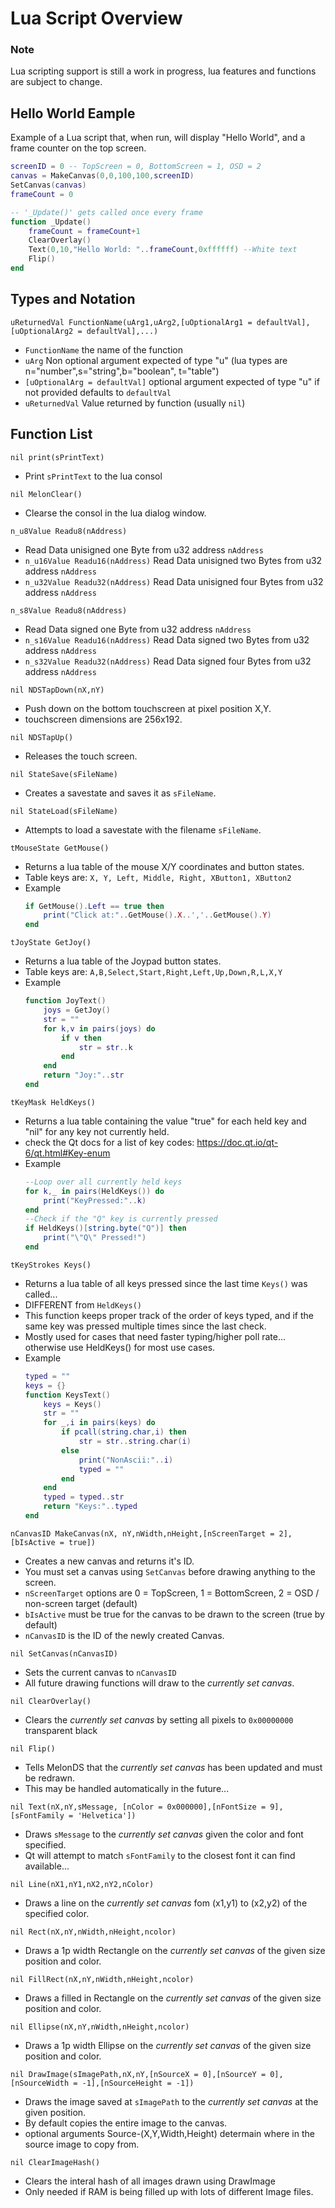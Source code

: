# Lua Script Overview
### Note
Lua scripting support is still a work in progress, lua features and functions are subject to change.

## Hello World Eample
Example of a Lua script that, when run, will display "Hello World", and a frame counter on the top screen.

```Lua
screenID = 0 -- TopScreen = 0, BottomScreen = 1, OSD = 2
canvas = MakeCanvas(0,0,100,100,screenID) 
SetCanvas(canvas)
frameCount = 0

-- '_Update()' gets called once every frame
function _Update()
    frameCount = frameCount+1
    ClearOverlay()
    Text(0,10,"Hello World: "..frameCount,0xffffff) --White text
    Flip()
end
```

## Types and Notation

`uReturnedVal FunctionName(uArg1,uArg2,[uOptionalArg1 = defaultVal],[uOptionalArg2 = defaultVal],...)` 
- `FunctionName` the name of the function
- `uArg` Non optional argument expected of type "u" (lua types are n="number",s="string",b="boolean", t="table")
- `[uOptionalArg = defaultVal]` optional argument expected of type "u" if not provided defaults to `defaultVal`
- `uReturnedVal` Value returned by function (usually `nil`)

## Function List

`nil print(sPrintText)`
- Print `sPrintText` to the lua consol

`nil MelonClear()`
- Clearse the consol in the lua dialog window.

`n_u8Value Readu8(nAddress)`
- Read Data unisigned one Byte from u32 address `nAddress`
- `n_u16Value Readu16(nAddress)` Read Data unisigned two Bytes from u32 address `nAddress`
- `n_u32Value Readu32(nAddress)` Read Data unisigned four Bytes from u32 address `nAddress`

`n_s8Value Readu8(nAddress)`
- Read Data signed one Byte from u32 address `nAddress`
- `n_s16Value Readu16(nAddress)` Read Data signed two Bytes from u32 address `nAddress`
- `n_s32Value Readu32(nAddress)` Read Data signed four Bytes from u32 address `nAddress`

`nil NDSTapDown(nX,nY)`
- Push down on the bottom touchscreen at pixel position X,Y.
- touchscreen dimensions are 256x192.

`nil NDSTapUp()`
- Releases the touch screen.

`nil StateSave(sFileName)`
- Creates a savestate and saves it as `sFileName`.

`nil StateLoad(sFileName)`
- Attempts to load a savestate with the filename `sFileName`.

`tMouseState GetMouse()`
- Returns a lua table of the mouse X/Y coordinates and button states. 
- Table keys are: `X, Y, Left, Middle, Right, XButton1, XButton2`
- Example
    ```Lua
    if GetMouse().Left == true then 
        print("Click at:"..GetMouse().X..','..GetMouse().Y)
    end
    ```

`tJoyState GetJoy()`
- Returns a lua table of the Joypad button states.
- Table keys are: `A,B,Select,Start,Right,Left,Up,Down,R,L,X,Y`
- Example
    ```Lua 
    function JoyText()
        joys = GetJoy()
        str = ""
        for k,v in pairs(joys) do
            if v then
                str = str..k
            end
        end
        return "Joy:"..str
    end
    ```

`tKeyMask HeldKeys()`
- Returns a lua table containing the value "true" for each held key and "nil" for any key not currently held. 
- check the Qt docs for a list of key codes: https://doc.qt.io/qt-6/qt.html#Key-enum
- Example
    ```Lua
    --Loop over all currently held keys
    for k,_ in pairs(HeldKeys()) do
        print("KeyPressed:"..k)
    end
    --Check if the "Q" key is currently pressed
    if HeldKeys()[string.byte("Q")] then
        print("\"Q\" Pressed!")
    end
    ```

`tKeyStrokes Keys()` 
- Returns a lua table of all keys pressed since the last time `Keys()` was called...
- DIFFERENT from `HeldKeys()`
- This function keeps proper track of the order of keys typed, and if the same key was pressed multiple times since the last check.
- Mostly used for cases that need faster typing/higher poll rate... otherwise use HeldKeys() for most use cases.
- Example 
    ```Lua
    typed = ""
    keys = {}
    function KeysText() 
        keys = Keys()
        str = ""
        for _,i in pairs(keys) do
            if pcall(string.char,i) then
                str = str..string.char(i)
            else
                print("NonAscii:"..i)
                typed = ""
            end    
        end
        typed = typed..str
        return "Keys:"..typed
    end
    ```




`nCanvasID MakeCanvas(nX, nY,nWidth,nHeight,[nScreenTarget = 2],[bIsActive = true])`
- Creates a new canvas and returns it's ID.
- You must set a canvas using `SetCanvas` before drawing anything to the screen.
- `nScreenTarget` options are 0 = TopScreen, 1 = BottomScreen, 2 = OSD / non-screen target (default)
- `bIsActive` must be true for the canvas to be drawn to the screen (true by default)
- `nCanvasID` is the ID of the newly created Canvas.

`nil SetCanvas(nCanvasID)`
- Sets the current canvas to `nCanvasID`
- All future drawing functions will draw to the *currently set canvas*. 

`nil ClearOverlay()`
- Clears the *currently set canvas* by setting all pixels to `0x00000000` transparent black

`nil Flip()`
- Tells MelonDS that the *currently set canvas* has been updated and must be redrawn. 
- This may be handled automatically in the future...

`nil Text(nX,nY,sMessage, [nColor = 0x000000],[nFontSize = 9],[sFontFamily = 'Helvetica'])`
- Draws `sMessage` to the *currently set canvas* given the color and font specified.
- Qt will attempt to match `sFontFamily` to the closest font it can find available...

`nil Line(nX1,nY1,nX2,nY2,nColor)`
- Draws a line on the *currently set canvas* fom (x1,y1) to (x2,y2) of the specified color.

`nil Rect(nX,nY,nWidth,nHeight,ncolor)`
- Draws a 1p width Rectangle on the *currently set canvas* of the given size position and color.

`nil FillRect(nX,nY,nWidth,nHeight,ncolor)`
- Draws a filled in Rectangle on the *currently set canvas* of the given size position and color.

`nil Ellipse(nX,nY,nWidth,nHeight,ncolor)`
- Draws a 1p width Ellipse on the *currently set canvas* of the given size position and color.

`nil DrawImage(sImagePath,nX,nY,[nSourceX = 0],[nSourceY = 0],[nSourceWidth = -1],[nSourceHeight = -1])`
- Draws the image saved at `sImagePath` to the *currently set canvas* at the given position.
- By default copies the entire image to the canvas.
- optional arguments Source-(X,Y,Width,Height) determain where in the source image to copy from.

`nil ClearImageHash()`
- Clears the interal hash of all images drawn using DrawImage
- Only needed if RAM is being filled up with lots of different Image files.





